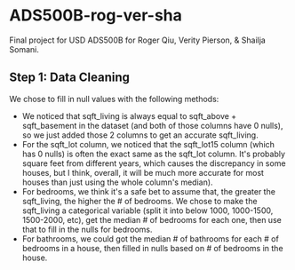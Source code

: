 # ADS500B-rog-ver-sha
Final project for USD ADS500B for Roger Qiu, Verity Pierson, &amp; Shailja Somani.

## Step 1: Data Cleaning
We chose to fill in null values with the following methods: 
* We noticed that sqft_living is always equal to sqft_above + sqft_basement in the dataset (and both of those columns have 0 nulls), so we just added those 2 columns to get an accurate sqft_living.
* For the sqft_lot column, we noticed that the sqft_lot15 column (which has 0 nulls) is often the exact same as the sqft_lot column. It's probably square feet from different years, which causes the discrepancy in some houses, but I think, overall, it will be much more accurate for most houses than just using the whole column's median).
* For bedrooms, we think it's a safe bet to assume that, the greater the sqft_living, the higher the # of bedrooms. We chose to make the sqft_living a categorical variable (split it into below 1000, 1000-1500, 1500-2000, etc), get the median # of bedrooms for each one, then use that to fill in the nulls for bedrooms.
* For bathrooms, we could got the median # of bathrooms for each # of bedrooms in a house, then filled in nulls based on # of bedrooms in the house.
